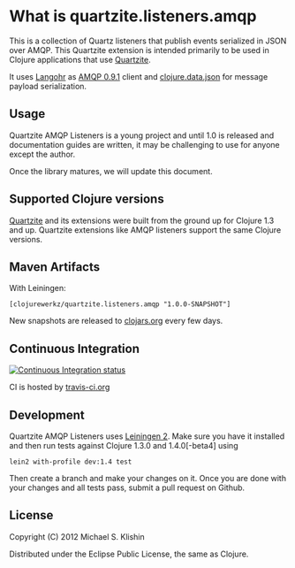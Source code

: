 # What is quartzite.listeners.amqp

This is a collection of Quartz listeners that publish events serialized in JSON over AMQP. This Quartzite extension
is intended primarily to be used in Clojure applications that use [Quartzite](https://github.com/michaelklishin/quartzite).

It uses [Langohr](https://github.com/michaelklishin/langohr) as [AMQP 0.9.1](http://bit.ly/amqp-model-explained) client
and [clojure.data.json](https://github.com/clojure/data.json) for message payload serialization.


## Usage

Quartzite AMQP Listeners is a young project and until 1.0 is released and documentation guides are written,
it may be challenging to use for anyone except the author.

Once the library matures, we will update this document.


## Supported Clojure versions

[Quartzite](https://github.com/michaelklishin/quartzite) and its extensions were built from the ground up for Clojure 1.3 and up.
Quartzite extensions like AMQP listeners support the same Clojure versions.


## Maven Artifacts

With Leiningen:

    [clojurewerkz/quartzite.listeners.amqp "1.0.0-SNAPSHOT"]

New snapshots are released to [clojars.org](https://clojars.org/clojurewerkz/quartzite.listeners.amqp) every few days.


## Continuous Integration

[![Continuous Integration status](https://secure.travis-ci.org/michaelklishin/quartzite.listeners.amqp.png)](http://travis-ci.org/michaelklishin/quartzite.listeners.amqp)

CI is hosted by [travis-ci.org](http://travis-ci.org)


## Development

Quartzite AMQP Listeners uses [Leiningen 2](https://github.com/technomancy/leiningen/blob/master/doc/TUTORIAL.md). Make
sure you have it installed and then run tests against Clojure 1.3.0 and 1.4.0[-beta4] using

    lein2 with-profile dev:1.4 test

Then create a branch and make your changes on it. Once you are done with your changes and all
tests pass, submit a pull request on Github.


## License

Copyright (C) 2012 Michael S. Klishin

Distributed under the Eclipse Public License, the same as Clojure.
